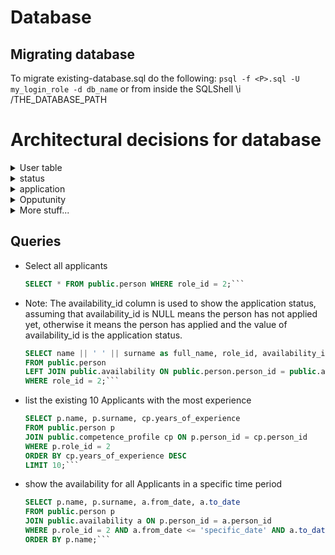 # Database

## Migrating database

To migrate existing-database.sql do the following:
`psql -f <P>.sql -U my_login_role -d db_name`
or
from inside the SQLShell
\i /THE_DATABASE_PATH

# Architectural decisions for database

<details>
  <summary>User table</summary>

The user table is updated with a `salt`. This is used for the encryption of the passwords.

</details>
<details>
  <summary>status</summary>

The `status` table is similar to the `role` table with three different states
This table is used to keep track of applications

- `unhandled`
- `rejected`
- `accepted`
</details>
<details>
  <summary>application</summary>

The application table contains the status of an application for a specific oppurtunity.
application_id: FK with application table
person_id: FK with person table
status_id: FK with status table
year: The year of the oppurtunity to keep track of what year the status corresponds to. TODO change to oppurtunity_id
</details>
<details>
  <summary>Opputunity</summary>

TODO

</details>
<details>
  <summary> More stuff...</summary>
</details>

## Queries

- Select all applicants

  ````sql
  SELECT * FROM public.person WHERE role_id = 2;```

  ````

- Note: The availability_id column is used to show the application status, assuming that availability_id is NULL means the person has not applied yet, otherwise it means the person has applied and the value of availability_id is the application status.

  ````sql
  SELECT name || ' ' || surname as full_name, role_id, availability_id
  FROM public.person
  LEFT JOIN public.availability ON public.person.person_id = public.availability.person_id
  WHERE role_id = 2;```

  ````

- list the existing 10 Applicants with the most experience

  ````sql
  SELECT p.name, p.surname, cp.years_of_experience
  FROM public.person p
  JOIN public.competence_profile cp ON p.person_id = cp.person_id
  WHERE p.role_id = 2
  ORDER BY cp.years_of_experience DESC
  LIMIT 10;```

  ````

- show the availability for all Applicants in a specific time period

  ````sql
  SELECT p.name, p.surname, a.from_date, a.to_date
  FROM public.person p
  JOIN public.availability a ON p.person_id = a.person_id
  WHERE p.role_id = 2 AND a.from_date <= 'specific_date' AND a.to_date >= 'specific_date'
  ORDER BY p.name;```
  ````
